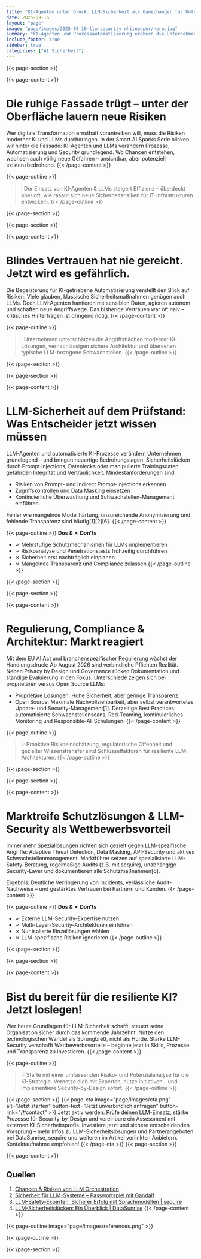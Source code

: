 ```yaml
---
title: "KI-Agenten unter Druck: LLM-Sicherheit als Gamechanger für Unternehmen"
date: 2025-09-16
layout: "page"
image: "page/images/2025-09-16-llm-security-whitepaper/hero.jpg"
summary: "KI-Agenten und Prozessautomatisierung erobern die Unternehmenswelt – doch LLM-basierte Risiken eröffnen neue Angriffsflächen. Das Whitepaper beleuchtet, warum LLM-Sicherheit 2025 zur Top-Priorität für CIOs, IT-Entscheider und Architekten wird, welche Lösungen es gibt – und wie innovative Unternehmen sich schützen."
include_footer: true
sidebar: true
categories: ["AI Sicherheit"]
---
```


{{< page-section >}}

{{< page-content >}}
# Die ruhige Fassade trügt – unter der Oberfläche lauern neue Risiken

Wer digitale Transformation ernsthaft vorantreiben will, muss die Risiken moderner KI und LLMs durchdringen. In der Smart AI Sparks Serie blicken wir hinter die Fassade: KI-Agenten und LLMs verändern Prozesse, Automatisierung und Security grundlegend. Wo Chancen entstehen, wachsen auch völlig neue Gefahren – unsichtbar, aber potenziell existenzbedrohend.
{{< /page-content >}}

{{< page-outline >}}
> ℹ️ Der Einsatz von KI-Agenten & LLMs steigert Effizienz – überdeckt aber oft, wie rasant sich neue Sicherheitsrisiken für IT-Infrastrukturen entwickeln.
{{< /page-outline >}}

{{< /page-section >}}

{{< page-section >}}

{{< page-content >}}
# Blindes Vertrauen hat nie gereicht. Jetzt wird es gefährlich.

Die Begeisterung für KI-getriebene Automatisierung verstellt den Blick auf Risiken: Viele glauben, klassische Sicherheitsmaßnahmen genügen auch LLMs. Doch LLM-Agenten hantieren mit sensiblen Daten, agieren autonom und schaffen neue Angriffswege. Das bisherige Vertrauen war oft naiv – kritisches Hinterfragen ist dringend nötig.
{{< /page-content >}}

{{< page-outline >}}
> ℹ️ Unternehmen unterschätzen die Angriffsflächen moderner KI-Lösungen, vernachlässigen sichere Architektur und übersehen typische LLM-bezogene Schwachstellen.
{{< /page-outline >}}

{{< /page-section >}}

{{< page-section >}}

{{< page-content >}}
# LLM-Sicherheit auf dem Prüfstand: Was Entscheider jetzt wissen müssen

LLM-Agenten und automatisierte KI-Prozesse verändern Unternehmen grundlegend – und bringen neuartige Bedrohungslagen. Sicherheitslücken durch Prompt Injections, Datenlecks oder manipulierte Trainingsdaten gefährden Integrität und Vertraulichkeit. Mindestanforderungen sind:
- Risiken von Prompt- und Indirect Prompt-Injections erkennen
- Zugriffskontrollen und Data Masking einsetzen
- Kontinuierliche Überwachung und Schwachstellen-Management einführen

Fehler wie mangelnde Modellhärtung, unzureichende Anonymisierung und fehlende Transparenz sind häufig[1][2][6].
{{< /page-content >}}

{{< page-outline >}}
**Dos & ✗ Don'ts**
- ✓ Mehrstufige Schutzmechanismen für LLMs implementieren
- ✓ Risikoanalyse und Penetrationstests frühzeitig durchführen
- ✗ Sicherheit erst nachträglich einplanen
- ✗ Mangelnde Transparenz und Compliance zulassen
{{< /page-outline >}}

{{< /page-section >}}

{{< page-section >}}

{{< page-content >}}
# Regulierung, Compliance & Architektur: Markt reagiert

Mit dem EU AI Act und branchenspezifischer Regulierung wächst der Handlungsdruck: Ab August 2026 sind verbindliche Pflichten Realität. Neben Privacy by Design und Governance rücken Dokumentation und ständige Evaluierung in den Fokus. Unterschiede zeigen sich bei proprietären versus Open Source LLMs:
- Proprietäre Lösungen: Hohe Sicherheit, aber geringe Transparenz.
- Open Source: Maximale Nachvollziehbarkeit, aber selbst verantwortetes Update- und Security-Management[1].
Derzeitige Best Practices: automatisierte Schwachstellenscans, Red-Teaming, kontinuierliches Monitoring und Responsible-AI-Schulungen.
{{< /page-content >}}

{{< page-outline >}}
> 💡 Proaktive Risikoeinschätzung, regulatorische Offenheit und gezielter Wissenstransfer sind Schlüsselfaktoren für resiliente LLM-Architekturen.
{{< /page-outline >}}

{{< /page-section >}}

{{< page-section >}}

{{< page-content >}}
# Marktreife Schutzlösungen & LLM-Security als Wettbewerbsvorteil

Immer mehr Speziallösungen richten sich gezielt gegen LLM-spezifische Angriffe: Adaptive Threat Detection, Data Masking, API-Security und aktives Schwachstellenmanagement. Marktführer setzen auf spezialisierte LLM-Safety-Beratung, regelmäßige Audits (z.B. mit sequire), unabhängige Security-Layer und dokumentieren alle Schutzmaßnahmen[6].

Ergebnis: Deutliche Verringerung von Incidents, verlässliche Audit-Nachweise – und gestärktes Vertrauen bei Partnern und Kunden.
{{< /page-content >}}

{{< page-outline >}}
**Dos & ✗ Don'ts**
- ✓ Externe LLM-Security-Expertise nutzen
- ✓ Multi-Layer-Security-Architekturen einführen
- ✗ Nur isolierte Einzellösungen wählen
- ✗ LLM-spezifische Risiken ignorieren
{{< /page-outline >}}

{{< /page-section >}}

{{< page-section >}}

{{< page-content >}}
# Bist du bereit für die resiliente KI? Jetzt loslegen!

Wer heute Grundlagen für LLM-Sicherheit schafft, steuert seine Organisation sicher durch das kommende Jahrzehnt. Nutze den technologischen Wandel als Sprungbrett, nicht als Hürde. Starke LLM-Security verschafft Wettbewerbsvorteile – beginne jetzt in Skills, Prozesse und Transparenz zu investieren.
{{< /page-content >}}

{{< page-outline >}}
> 💡 Starte mit einer umfassenden Risiko- und Potenzialanalyse für die KI-Strategie. Vernetze dich mit Experten, nutze Initiativen – und implementiere Security-by-Design sofort.
{{< /page-outline >}}

{{< /page-section >}}
{{< page-cta image="page/images/cta.png" alt="Jetzt starten" button-text="Jetzt unverbindlich anfragen" button-link="/#contact" >}}
Jetzt aktiv werden: Prüfe deinen LLM-Einsatz, stärke Prozesse für Security-by-Design und vereinbare ein Assessment mit externen KI-Sicherheitsprofis. Investiere jetzt und sichere entscheidenden Vorsprung – mehr Infos zu LLM-Sicherheitslösungen und Partnerangeboten bei DataSunrise, sequire und weiteren im Artikel verlinkten Anbietern. Kontaktaufnahme empfohlen!
{{< /page-cta >}}
{{< page-section >}}

{{< page-content >}}
## Quellen

1. [Chancen & Risiken von LLM Orchestration](https://ki-trainingszentrum.com/chancen-risiken-von-llm-orchestration-im-ueberblick/)  
2. [Sicherheit für LLM-Systeme – Passwortspiel mit Gandalf](https://isento.de/magazin-beitrag/herausforderungen-und-chancen-von-ki-sprachmodellen/)  
3. [LLM-Safety-Experten: Sicherer Erfolg mit Sprachmodellen | sequire](https://sequire.de/llm-safety-beratung/)  
4. [LLM-Sicherheitslücken: Ein Überblick | DataSunrise](https://www.datasunrise.com/de/wissenszentrum/llm-sicherheitsluecken-ueberblick/)
{{< /page-content >}}

{{< page-outline image="page/images/references.png" >}}

{{< /page-outline >}}

{{< /page-section >}}